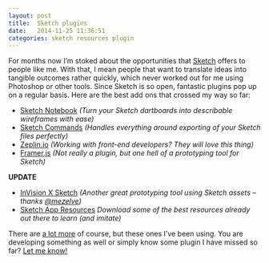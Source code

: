 ```yaml
---
layout: post
title:  Sketch plugins
date:   2014-11-25 11:36:51
categories: sketch resources plugin
---
```

For months now I’m stoked about the opportunities that [Sketch][sketch] offers to people like me. With that, I mean people that want to translate ideas into tangible outcomes rather quickly, which never worked out for me using Photoshop or other tools. Since Sketch is so open, fantastic plugins pop up on a regular basis. Here are the best add ons that crossed my way so far:

+ [Sketch Notebook][sketch-notebook] *(Turn your Sketch dartboards into describable wireframes with ease)*
+ [Sketch Commands][sketch-commands] *(Handles everything around exporting of your Sketch files perfectly)*
+ [Zeplin.io][zeplin] *(Working with front-end developers? They will love this thing)*
+ [Framer.js][framer] *(Not really a plugin, but one hell of a prototyping tool for Sketch)*

**UPDATE**

+ [InVision X Sketch][invision] *(Another great prototyping tool using Sketch assets – thanks [@mezelve][pieter])*
+ [Sketch App Resources][ui8] *Download some of the best resources already out there to learn (and imitate)*

There are [a lot more][more-plugins] of course, but these ones I’ve been using. You are developing something as well or simply know some plugin I have missed so far? [Let me know!][twitter]

[sketch]: http://bohemiancoding.com/sketch/

[sketch-notebook]: https://github.com/marcosvidal/Sketch-Notebook
[sketch-commands]: https://github.com/bomberstudios/sketch-commands
[zeplin]: https://zeplin.io/
[framer]: http://framerjs.com/
[invision]: http://www.invisionapp.com/sketch-prototyping
[pieter]: https://twitter.com/mezelve
[ui8]: https://ui8.net/category/sketch
[more-plugins]: https://gist.github.com/bomberstudios/7694497

[twitter]:  https://twitter.com/mikekotsch
